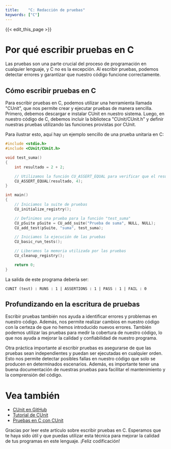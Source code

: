 ```yaml
---
title:    "C: Redacción de pruebas"
keywords: ["C"]
---
```


{{< edit_this_page >}}

# Por qué escribir pruebas en C

Las pruebas son una parte crucial del proceso de programación en cualquier lenguaje, y C no es la excepción. Al escribir pruebas, podemos detectar errores y garantizar que nuestro código funcione correctamente.

## Cómo escribir pruebas en C

Para escribir pruebas en C, podemos utilizar una herramienta llamada "CUnit", que nos permite crear y ejecutar pruebas de manera sencilla. Primero, debemos descargar e instalar CUnit en nuestro sistema. Luego, en nuestro código de C, debemos incluir la biblioteca "CUnit/CUnit.h" y definir nuestras pruebas utilizando las funciones provistas por CUnit.

Para ilustrar esto, aquí hay un ejemplo sencillo de una prueba unitaria en C:

```C
#include <stdio.h>
#include <CUnit/CUnit.h>

void test_suma()
{
    int resultado = 2 + 2;

    // Utilizamos la función CU_ASSERT_EQUAL para verificar que el resultado sea 4
    CU_ASSERT_EQUAL(resultado, 4);
}

int main()
{
    // Iniciamos la suite de pruebas
    CU_initialize_registry();

    // Definimos una prueba para la función "test_suma"
    CU_pSuite pSuite = CU_add_suite("Prueba de suma", NULL, NULL);
    CU_add_test(pSuite, "suma", test_suma);

    // Iniciamos la ejecución de las pruebas
    CU_basic_run_tests();

    // Liberamos la memoria utilizada por las pruebas
    CU_cleanup_registry();

    return 0;
}
```

La salida de este programa debería ser:

```
CUNIT (test) : RUNS : 1 | ASSERTIONS : 1 | PASS : 1 | FAIL : 0
```

## Profundizando en la escritura de pruebas

Escribir pruebas también nos ayuda a identificar errores y problemas en nuestro código. Además, nos permite realizar cambios en nuestro código con la certeza de que no hemos introducido nuevos errores. También podemos utilizar las pruebas para medir la cobertura de nuestro código, lo que nos ayuda a mejorar la calidad y confiabilidad de nuestro programa.

Otra práctica importante al escribir pruebas es asegurarse de que las pruebas sean independientes y puedan ser ejecutadas en cualquier orden. Esto nos permite detectar posibles fallas en nuestro código que solo se producen en determinados escenarios. Además, es importante tener una buena documentación de nuestras pruebas para facilitar el mantenimiento y la comprensión del código.

# Vea también

- [CUnit en GitHub](https://github.com/systems-programming/cunit)
- [Tutorial de CUnit](https://www.akademia-it.com/cunit/)
- [Pruebas en C con CUnit](https://medium.com/@kevinmascarenas/devoccasionally-3-1-pruebas-en-c-con-cunit-ea594bb39c0d)

Gracias por leer este artículo sobre escribir pruebas en C. Esperamos que te haya sido útil y que puedas utilizar esta técnica para mejorar la calidad de tus programas en este lenguaje. ¡Feliz codificación!
